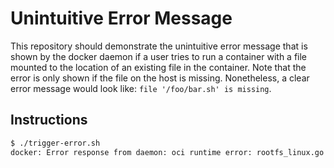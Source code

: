 # Unintuitive Error Message

This repository should demonstrate the unintuitive error message that is shown by the docker daemon if a user tries to run a container with a file mounted to the location of an existing file in the container.
Note that the error is only shown if the file on the host is missing.
Nonetheless, a clear error message would look like: `file '/foo/bar.sh' is missing`.

## Instructions

```sh
$ ./trigger-error.sh 
docker: Error response from daemon: oci runtime error: rootfs_linux.go:53: mounting "/var/lib/docker/devicemapper/mnt/293288098b315e070975512b52113dc6cbe49d5de455f1cb6f113729520fe2e9/rootfs/usr/bin/foo" to rootfs "/var/lib/docker/devicemapper/mnt/293288098b315e070975512b52113dc6cbe49d5de455f1cb6f113729520fe2e9/rootfs" caused "not a directory".
```
